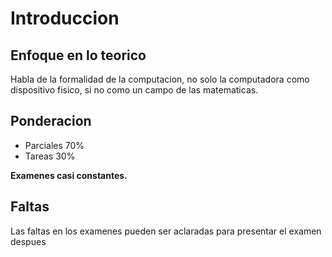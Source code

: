 # Introduccion

## Enfoque en lo teorico

Habla de la formalidad de la computacion, no solo la computadora como
dispositivo fisico, si no como un campo de las matematicas.

## Ponderacion
- Parciales 70%
- Tareas    30%

**Examenes casi constantes.**

## Faltas

Las faltas en los examenes pueden ser aclaradas para presentar el examen despues

